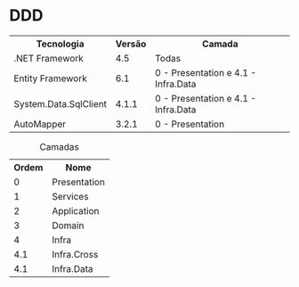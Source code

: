 # DDD

<table style="width:100%">
  <tr>
    <th>Tecnologia</th>
    <th>Versão</th>
    <th>Camada</th>
  </tr>
  <tr>
    <td>.NET Framework</td>
    <td style="text-aling: center;">4.5</td>
    <td>Todas</td>
</tr>
  <tr>
    <td>Entity Framework</td>
    <td>6.1</td>
    <td>0 - Presentation e 4.1 - Infra.Data</td>
</tr>
  <tr>
    <td>System.Data.SqlClient</td>
    <td>4.1.1</td>
    <td>0 - Presentation e 4.1 - Infra.Data</td>
</tr>
  <tr>
    <td>AutoMapper</td>
    <td>3.2.1</td>
    <td>0 - Presentation</td>
</tr>
  
</table>


<table style="width:100%">
  <caption>Camadas</caption>
  <tr>
    <th>Ordem</th>
    <th>Nome</th>
  </tr>
  <tr>
    <td>0</td>
    <td>Presentation</td>
  </tr>
  <tr>
    <td>1</td>
    <td>Services</td>
  </tr>
  
  <tr>
    <td>2</td>
    <td>Application</td>
  </tr>
    <tr>
    <td>3</td>
    <td>Domain</td>
  </tr>
    <tr>
    <td>4</td>
    <td>Infra</td>
  </tr>
  <tr>
    <td>4.1</td>
    <td>Infra.Cross</td>
  </tr>
    <tr>
    <td>4.1</td>
    <td>Infra.Data</td>
  </tr>
</table>
